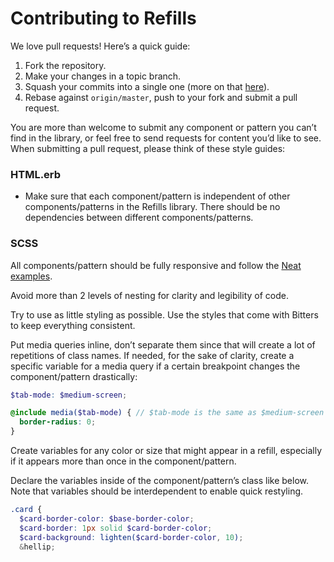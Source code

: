 # Contributing to Refills

We love pull requests! Here’s a quick guide:

1. Fork the repository.
2. Make your changes in a topic branch.
3. Squash your commits into a single one (more on that [here](http://gitready.com/advanced/2009/02/10/squashing-commits-with-rebase.html)).
4. Rebase against `origin/master`, push to your fork and submit a pull request.



You are more than welcome to submit any component or pattern you can’t find in the library, or feel free to send requests for content you’d like to see. When submitting a pull request, please think of these style guides:

### HTML.erb

* Make sure that each component/pattern is independent of other components/patterns in the Refills library. There should be no dependencies between different components/patterns.

### SCSS

All components/pattern should be fully responsive and follow the [Neat examples](http://neat.bourbon.io/examples).

Avoid more than 2 levels of nesting for clarity and legibility of code.

Try to use as little styling as possible. Use the styles that come with Bitters to keep everything consistent.

Put media queries inline, don’t separate them since that will create a lot of repetitions of class names. If needed, for the sake of clarity, create a specific variable for a media query if a certain breakpoint changes the component/pattern drastically:

```scss
$tab-mode: $medium-screen;

@include media($tab-mode) { // $tab-mode is the same as $medium-screen here
  border-radius: 0;
}
```

Create variables for any color or size that might appear in a refill, especially if it appears more than once in the component/pattern.

Declare the variables inside of the component/pattern’s class like below. Note that variables should be interdependent to enable quick restyling.

```scss
.card {
  $card-border-color: $base-border-color;
  $card-border: 1px solid $card-border-color;
  $card-background: lighten($card-border-color, 10);
  &hellip;
```
